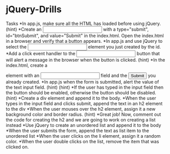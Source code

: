 # jQuery-Drills

Tasks
    *In app.js, make sure all the HTML has loaded before using jQuery. (hint)
    *Create an <input> with a type="submit", id="btnSubmit", and value="Submit" in the index.html. Open the index.html in a browser and verify that a button appears.
    *In app.js and use jQuery to select the <input> element you just created by the id.
    *Add a click event handler to the <input> button that will alert a message in the browser when the button is clicked. (hint)
    *In the index.html, create a <form> element with an <input type="text"> field and the <input type="submit"> you already created.
    *In app.js when the form is submitted, alert the value of the text input field. (hint) (hint)
    *If the user has typed in the input field then the button should be enabled, otherwise the button should be disabled. (hint)
    *Create a div element and append it to the body.
    *When the user types in the input field and clicks submit, append the text in an h2 element to the div
    *When the user mouses over the h2 element, assign it a new background color and border radius. (hint)
    *Great job! Now, comment out the code for creating the h2 and we are going to work on creating a list instead
    *Use jQuery to create an unordered list and append it to the body
    *When the user submits the form, append the text as list item to the unordered list
    *When the user clicks on the li element, assign it a random color.
    *When the user double clicks on the list, remove the item that was clicked on.